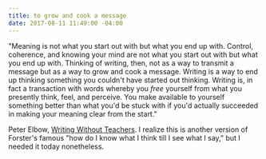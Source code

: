 ```yaml
---
title: to grow and cook a message
date: 2017-08-11 11:49:00 -04:00
---
```


"Meaning is not what you start out with but what you end up with. Control, coherence, and knowing your mind are not what you start out with but what you end up with. Thinking of writing, then, not as a way to transmit a message but as a way to grow and cook a message. Writing is a way to end up thinking something you couldn't have started out thinking. Writing is, in fact a transaction with words whereby you *free* yourself from what you presently think, feel, and perceive. You make available to yourself something better than what you'd be stuck with if you'd actually succeeded in making your meaning clear from the start."

Peter Elbow, [Writing Without Teachers](http://shop.harvard.com/book/9780195120165). I realize this is another version of Forster's famous "how do I know what I think till I see what I say," but I needed it today nonetheless.